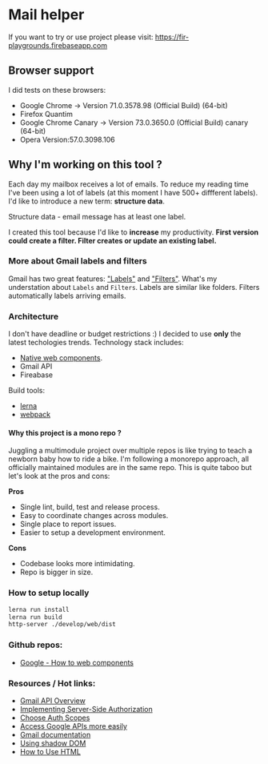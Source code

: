 # Mail helper

If you want to try or use project please visit: https://fir-playgrounds.firebaseapp.com

## Browser support

I did tests on these browsers: 

- Google Chrome -> Version 71.0.3578.98 (Official Build) (64-bit)
- Firefox Quantim
- Google Chrome Canary -> Version 73.0.3650.0 (Official Build) canary (64-bit)
- Opera Version:57.0.3098.106

## Why I'm working on this tool ? 

Each day my mailbox receives a lot of emails. To reduce my reading time I've been using a lot of labels (at this moment I have 500+ diffferent labels). I'd like to introduce a new term: **structure data**. 

Structure data - email message has at least one label.

I created this tool because I'd like to **increase** my productivity. **First version could create a filter. Filter creates or update an existing label.**

### More about Gmail labels and filters

Gmail has two great features: ["Labels"](https://support.google.com/mail/answer/118708?co=GENIE.Platform%3DAndroid&hl=en) and ["Filters"](https://support.google.com/mail/answer/6579?hl=en). What's my understation about `Labels` and `Filters`. Labels are similar like folders. Filters automatically labels arriving emails. 

### Architecture

I don't have deadline or budget restrictions :) I decided to use **only** the latest techologies trends. Technology stack includes: 

- [Native web components](https://developer.mozilla.org/en-US/docs/Web/Web_Components).
- Gmail API 
- Fireabase

Build tools: 
- [lerna](https://github.com/lerna/lerna)
- [webpack](https://webpack.js.org/)

#### Why this project is a mono repo ?

Juggling a multimodule project over multiple repos is like trying to teach a newborn baby how to ride a bike. I'm following a monorepo approach, all officially maintained modules are in the same repo. This is quite taboo but let's look at the pros and cons:

**Pros**
- Single lint, build, test and release process.
- Easy to coordinate changes across modules.
- Single place to report issues.
- Easier to setup a development environment.

**Cons**
- Codebase looks more intimidating.
- Repo is bigger in size.

### How to setup locally

```bash
lerna run install
lerna run build
http-server ./develop/web/dist
```

### Github repos: 

- [Google - How to web components](https://github.com/GoogleChromeLabs/howto-components)

### Resources / Hot links: 

- [Gmail API Overview](https://developers.google.com/gmail/api/guides/)
- [Implementing Server-Side Authorization](https://developers.google.com/gmail/api/auth/web-server)
- [Choose Auth Scopes](https://developers.google.com/gmail/api/auth/scopes)
- [Access Google APIs more easily](https://developers.google.com/api-client-library/)
- [Gmail documentation](https://apis-nodejs.firebaseapp.com/gmail/index.html)
- [Using shadow DOM](https://developer.mozilla.org/en-US/docs/Web/Web_Components/Using_shadow_DOM)
- [How to Use HTML <template> & <slot> With Shadow DOM](https://www.hongkiat.com/blog/html-template-slow-tag-shadow-dom/)
- [Browser Quickstart](https://developers.google.com/gmail/api/quickstart/js)
- [Custom Elements v1: Reusable Web Components](https://developers.google.com/web/fundamentals/web-components/customelements)
- [Let's Build Web Components! Part 5: LitElement](https://dev.to/bennypowers/lets-build-web-components-part-5-litelement-906)